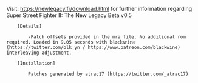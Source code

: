 Visit: https://newlegacy.fr/download.html for further information regarding Super Street Fighter II: The New Legacy Beta v0.5

        [Details]

            -Patch offsets provided in the mra file. No additional rom required. Loaded in 9.05 seconds with 𝕓𝕝𝕒𝕔𝕜𝕨𝕚𝕟𝕖 (https://twitter.com/blk_yn / https://www.patreon.com/blackwine) interleaving adjustment.

        [Installation]

            Patches generated by atrac17 (https://twitter.com/_atrac17)
